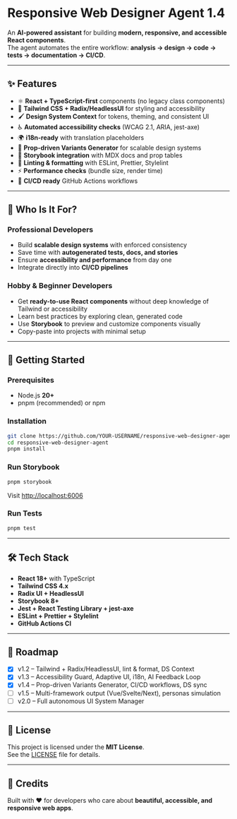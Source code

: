 # Responsive Web Designer Agent 1.4

An **AI-powered assistant** for building **modern, responsive, and accessible React components**.  
The agent automates the entire workflow: **analysis → design → code → tests → documentation → CI/CD**.

---

## ✨ Features
- ⚛️ **React + TypeScript-first** components (no legacy class components)  
- 🎨 **Tailwind CSS + Radix/HeadlessUI** for styling and accessibility  
- 🖌️ **Design System Context** for tokens, theming, and consistent UI  
- ♿ **Automated accessibility checks** (WCAG 2.1, ARIA, jest-axe)  
- 🌍 **i18n-ready** with translation placeholders  
- 🔀 **Prop-driven Variants Generator** for scalable design systems  
- 📖 **Storybook integration** with MDX docs and prop tables  
- 🧹 **Linting & formatting** with ESLint, Prettier, Stylelint  
- ⚡ **Performance checks** (bundle size, render time)  
- 🤖 **CI/CD ready** GitHub Actions workflows  

---

## 👥 Who Is It For?
### Professional Developers
- Build **scalable design systems** with enforced consistency  
- Save time with **autogenerated tests, docs, and stories**  
- Ensure **accessibility and performance** from day one  
- Integrate directly into **CI/CD pipelines**  

### Hobby & Beginner Developers
- Get **ready-to-use React components** without deep knowledge of Tailwind or accessibility  
- Learn best practices by exploring clean, generated code  
- Use **Storybook** to preview and customize components visually  
- Copy-paste into projects with minimal setup  

---

## 🚀 Getting Started

### Prerequisites
- Node.js **20+**  
- pnpm (recommended) or npm  

### Installation
```bash
git clone https://github.com/YOUR-USERNAME/responsive-web-designer-agent.git
cd responsive-web-designer-agent
pnpm install
```

### Run Storybook
```bash
pnpm storybook
```
Visit [http://localhost:6006](http://localhost:6006)

### Run Tests
```bash
pnpm test
```

---

## 🛠️ Tech Stack
- **React 18+** with TypeScript  
- **Tailwind CSS 4.x**  
- **Radix UI + HeadlessUI**  
- **Storybook 8+**  
- **Jest + React Testing Library + jest-axe**  
- **ESLint + Prettier + Stylelint**  
- **GitHub Actions CI**  

---

## 📅 Roadmap
- [x] v1.2 – Tailwind + Radix/HeadlessUI, lint & format, DS Context  
- [x] v1.3 – Accessibility Guard, Adaptive UI, i18n, AI Feedback Loop  
- [x] v1.4 – Prop-driven Variants Generator, CI/CD workflows, DS sync  
- [ ] v1.5 – Multi-framework output (Vue/Svelte/Next), personas simulation  
- [ ] v2.0 – Full autonomous UI System Manager  

---


## 📜 License
This project is licensed under the **MIT License**.  
See the [LICENSE](./LICENSE) file for details.  

---

## 🙌 Credits
Built with ❤️ for developers who care about **beautiful, accessible, and responsive web apps**.

